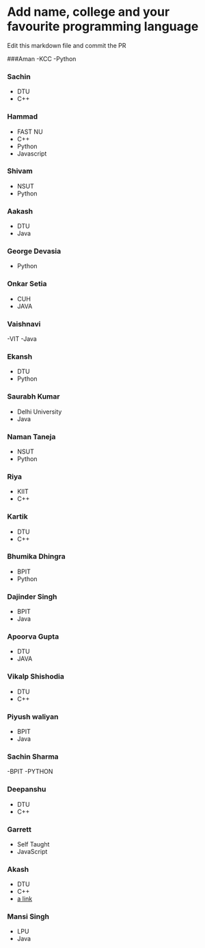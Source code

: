 # Add name, college and your favourite programming language

Edit this markdown file and commit the PR

###Aman
-KCC
-Python

### Sachin
- DTU
- C++

### Hammad
- FAST NU
- C++ 
- Python 
- Javascript

### Shivam
- NSUT
- Python

### Aakash
- DTU
- Java

### George Devasia
- Python


### Onkar Setia
- CUH
- JAVA

### Vaishnavi
-VIT
-Java

### Ekansh
- DTU
- Python

### Saurabh Kumar
- Delhi University
- Java

### Naman Taneja
- NSUT
- Python

 ### Riya
 - KIIT
 - C++

 ### Kartik
 - DTU
 - C++

### Bhumika Dhingra
 - BPIT
 - Python

### Dajinder Singh
 - BPIT
 - Java

### Apoorva Gupta
 - DTU
 - JAVA

### Vikalp Shishodia
 - DTU
 - C++

### Piyush waliyan
 - BPIT
 - Java

### Sachin Sharma
 -BPIT
 -PYTHON

### Deepanshu
 - DTU
 - C++

### Garrett
- Self Taught
- JavaScript

### Akash
- DTU
- C++
- [a link](https://github.com/aakashkumarjee)

### Mansi Singh
- LPU
- Java
